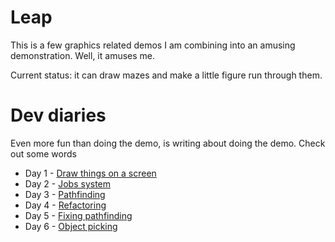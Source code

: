 # Leap

This is a few graphics related demos I am combining into an amusing demonstration.  Well, it amuses me.

Current status:  it can draw mazes and make a little figure run through them.

# Dev diaries

Even more fun than doing the demo, is writing about doing the demo.  Check out some words

* Day 1 - [Draw things on a screen](dev%20diary/1)
* Day 2 - [Jobs system](dev%20diary/2)
* Day 3 - [Pathfinding](dev%20diary/3)
* Day 4 - [Refactoring](dev%20diary/4)
* Day 5 - [Fixing pathfinding](dev%20diary/5)
* Day 6 - [Object picking](dev%20diary/6)

